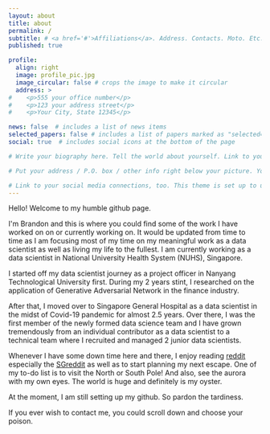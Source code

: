 ```yaml
---
layout: about
title: about
permalink: /
subtitle: # <a href='#'>Affiliations</a>. Address. Contacts. Moto. Etc.
published: true

profile:
  align: right
  image: profile_pic.jpg
  image_circular: false # crops the image to make it circular
  address: >
#    <p>555 your office number</p>
#    <p>123 your address street</p>
#    <p>Your City, State 12345</p>

news: false  # includes a list of news items
selected_papers: false # includes a list of papers marked as "selected={true}"
social: true  # includes social icons at the bottom of the page

# Write your biography here. Tell the world about yourself. Link to your favorite [subreddit](http://reddit.com). You can put a picture in, too. The code is already in, just name your picture `prof_pic.jpg` and put it in the `img/` folder.

# Put your address / P.O. box / other info right below your picture. You can also disable any these elements by editing `profile` property of the YAML header of your `_pages/about.md`. Edit `_bibliography/papers.bib` and Jekyll will render your [publications page](/al-folio/publications/) automatically.

# Link to your social media connections, too. This theme is set up to use [Font Awesome icons](http://fortawesome.github.io/Font-Awesome/) and [Academicons](https://jpswalsh.github.io/academicons/), like the ones below. Add your Facebook, Twitter, LinkedIn, Google Scholar, or just disable all of them.
---
```


Hello! Welcome to my humble github page. 

I'm Brandon and this is where you could find some of the work I have worked on on or currently working on. It would be updated from time to time as I am focusing most of my time on my meaningful work as a data scientist as well as living my life to the fullest. I am currently working as a data scientist in National University Health System (NUHS), Singapore.

I started off my data scientist journey as a project officer in Nanyang Technological University first. During my 2 years stint, I researched on the application of Generative Adversarial Network in the finance industry. 

After that, I moved over to Singapore General Hospital as a data scientist in the midst of Covid-19 pandemic for almost 2.5 years. Over there, I was the first member of the newly formed data science team and I have grown tremendously from an individual contributor as a data scientist to a technical team where I recruited and managed 2 junior data scientists. 

Whenever I have some down time here and there, I enjoy reading [reddit](http://reddit.com) especially the [SGreddit](http://https://reddit.com/r/singapore/) as well as to start planning my next escape. One of my to-do list is to visit the North or South Pole! And also, see the aurora with my own eyes. The world is huge and definitely is my oyster.

At the moment, I am still setting up my github. So pardon the tardiness.

If you ever wish to contact me, you could scroll down and choose your poison.


